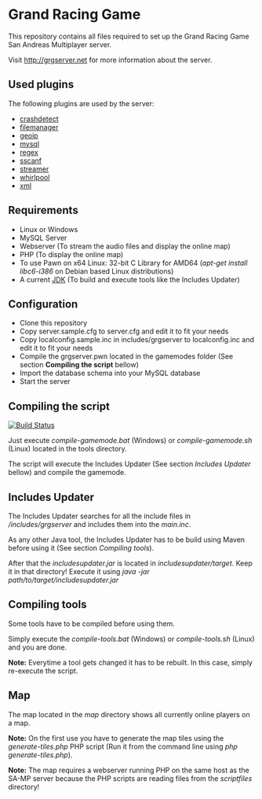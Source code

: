 # Grand Racing Game

This repository contains all files required to set up the Grand Racing Game San Andreas Multiplayer server.

Visit http://grgserver.net for more information about the server.

## Used plugins

The following plugins are used by the server:

 * [crashdetect](http://forum.sa-mp.com/showthread.php?t=262796)
 * [filemanager](http://forum.sa-mp.com/showthread.php?t=92246)
 * [geoip](http://forum.sa-mp.com/showthread.php?t=32509)
 * [mysql](http://forum.sa-mp.com/showthread.php?t=56564)
 * [regex](http://forum.sa-mp.com/showthread.php?t=247893)
 * [sscanf](http://forum.sa-mp.com/showthread.php?t=120356)
 * [streamer](http://forum.sa-mp.com/showthread.php?t=102865)
 * [whirlpool](http://forum.sa-mp.com/showthread.php?t=65290)
 * [xml](http://forum.sa-mp.com/showthread.php?t=372521)

## Requirements

  * Linux or Windows
  * MySQL Server
  * Webserver (To stream the audio files and display the online map)
  * PHP (To display the online map)
  * To use Pawn on x64 Linux: 32-bit C Library for AMD64 (*apt-get install libc6-i386* on Debian based Linux distributions)
  * A current [JDK](http://www.oracle.com/technetwork/java/javase/downloads/index.html) (To build and execute tools like the Includes Updater)

## Configuration

  * Clone this repository
  * Copy server.sample.cfg to server.cfg and edit it to fit your needs
  * Copy localconfig.sample.inc in includes/grgserver to localconfig.inc and edit it to fit your needs
  * Compile the grgserver.pwn located in the gamemodes folder (See section **Compiling the script** bellow)
  * Import the database schema into your MySQL database
  * Start the server

## Compiling the script

[![Build Status](https://travis-ci.org/GRGServer/SAMPRacing.svg)](https://travis-ci.org/GRGServer/SAMPRacing)

Just execute *compile-gamemode.bat* (Windows) or *compile-gamemode.sh* (Linux) located in the tools directory.

The script will execute the Includes Updater (See section *Includes Updater* bellow) and compile the gamemode.

## Includes Updater

The Includes Updater searches for all the include files in */includes/grgserver* and includes them into the *main.inc*.

As any other Java tool, the Includes Updater has to be build using Maven before using it (See section *Compiling tools*).

After that the *includesupdater.jar* is located in *includesupdater/target*. Keep it in that directory! Execute it using *java -jar path/to/target/includesupdater.jar*

## Compiling tools

Some tools have to be compiled before using them.

Simply execute the *compile-tools.bat* (Windows) or *compile-tools.sh* (Linux) and you are done.

**Note:** Everytime a tool gets changed it has to be rebuilt. In this case, simply re-execute the script.

## Map

The map located in the *map* directory shows all currently online players on a map.

**Note:** On the first use you have to generate the map tiles using the *generate-tiles.php* PHP script (Run it from the command line using *php generate-tiles.php*).

**Note:** The map requires a webserver running PHP on the same host as the SA-MP server because the PHP scripts are reading files from the *scriptfiles* directory!